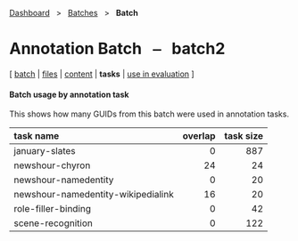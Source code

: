 [Dashboard](../../index.md)  &nbsp; > &nbsp; [Batches](../index.md)  &nbsp; > &nbsp; ****Batch**** 
# Annotation Batch &nbsp; ⎯ &nbsp; batch2

\[ [batch](index.md) | [files](files.md) | [content](content.md) | **tasks** | [use in evaluation](evaluation.md) \]

#### Batch usage by annotation task

This shows how many GUIDs from this batch were used in annotation tasks.

| task name | overlap | task size |
| :------ | ------: | ------: |
| january-slates | 0 | 887 |
| newshour-chyron | 24 | 24 |
| newshour-namedentity | 0 | 20 |
| newshour-namedentity-wikipedialink | 16 | 20 |
| role-filler-binding | 0 | 42 |
| scene-recognition | 0 | 122 |
